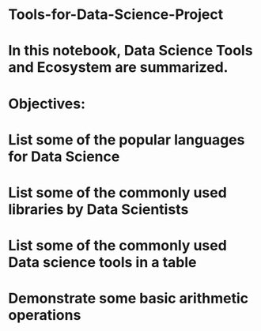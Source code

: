 # Tools-for-Data-Science-Project
# In this notebook, Data Science Tools and Ecosystem are summarized.

# Objectives:

# List some of the popular languages for Data Science
# List some of the commonly used libraries by Data Scientists
# List some of the commonly used Data science tools in a table
# Demonstrate some basic arithmetic operations
